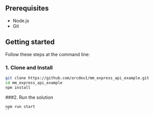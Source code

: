 
## Prerequisites
- Node.js
- Git

## Getting started
Follow these steps at the command line:

### 1. Clone and Install 
```bash
git clone https://github.com/arcdev1/mm_express_api_example.git
cd mm_express_api_example
npm install
```
###2. Run the solution
```bash
npm run start
``
